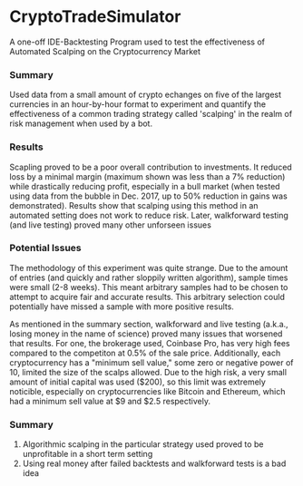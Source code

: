 <h1> CryptoTradeSimulator </h1>

<p>A one-off IDE-Backtesting Program used to test the effectiveness of Automated Scalping on the Cryptocurrency Market</p>

<h3> Summary </h3>

<p>Used data from a small amount of crypto echanges on five of the largest currencies in an hour-by-hour format to experiment and quantify the effectiveness of a common trading strategy called 'scalping' in the realm of risk management when used by a bot.</p>

<h3> Results </h3> 

<p> Scapling proved to be a poor overall contribution to investments. It reduced loss by a minimal margin (maximum shown was less than a 7% reduction) while drastically reducing profit, especially in a bull market (when tested using data from the bubble in Dec. 2017, up to 50% reduction in gains was demonstrated). Results show that scalping using this method in an automated setting does not work to reduce risk. Later, walkforward testing (and live testing) proved many other unforseen issues </p>

<h3>Potential Issues</h3>

<p> The methodology of this experiment was quite strange. Due to the amount of entries (and quickly and rather sloppily written algorithm), sample times were small (2-8 weeks). This meant arbitrary samples had to be chosen to attempt to acquire fair and accurate results. This arbitrary selection could potentially have missed a sample with more positive results. </p>

<p> As mentioned in the summary section, walkforward and live testing (a.k.a., losing money in the name of science) proved many issues that worsened that results. For one, the brokerage used, Coinbase Pro, has very high fees compared to the competiton at 0.5% of the sale price. Additionally, each cryptocurrency has a "minimum sell value," some zero or negative power of 10, limited the size of the scalps allowed. Due to the high risk, a very small amount of initial capital was used ($200), so this limit was extremely noticible, especially on cryptocurrencies like Bitcoin and Ethereum, which had a minimum sell value at $9 and $2.5 respectively.</p>

<h3> Summary </h3>
<ol>
<li>Algorithmic scalping in the particular strategy used proved to be unprofitable in a short term setting</li>
  <li> Using real money after failed backtests and walkforward tests is a bad idea </li>
</ol>
